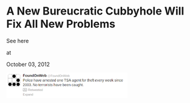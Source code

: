 # A New Bureucratic Cubbyhole Will Fix All New Problems




See here







at

October 03, 2012















![](Screenshotfrom2012-10-03073051.png)
